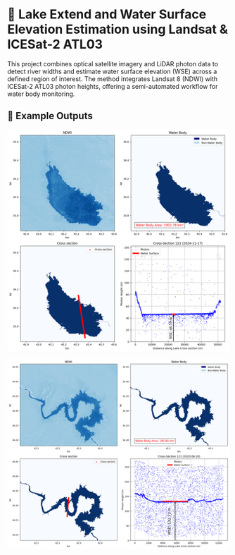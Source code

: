 # 🌊 Lake Extend and Water Surface Elevation Estimation using Landsat & ICESat-2 ATL03

This project combines optical satellite imagery and LiDAR photon data to detect river widths and estimate water surface elevation (WSE) across a defined region of interest. The method integrates Landsat 8 (NDWI) with ICESat-2 ATL03 photon heights, offering a semi-automated workflow for water body monitoring.






## 📸 Example Outputs

![image alt](https://github.com/SaeidDaliriSusefi/LakeWSE-Estimation/blob/1e3c982462cbd5e357b230cba650fbdbb2177af3/Images/Ex3.png)



![image alt](https://github.com/SaeidDaliriSusefi/LakeWSE-Estimation/blob/b3dd774ae617ce7291e88b16c2a782cf2486e255/Images/Ex_1.png)



